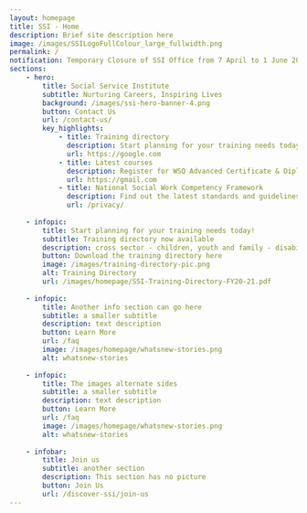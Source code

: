```yaml
---
layout: homepage
title: SSI - Home
description: Brief site description here
image: /images/SSILogoFullColour_large_fullwidth.png
permalink: /
notification: Temporary Closure of SSI Office from 7 April to 1 June 2020. 
sections:
    - hero:
        title: Social Service Institute
        subtitle: Nurturing Careers, Inspiring Lives
        background: /images/ssi-hero-banner-4.png
        button: Contact Us
        url: /contact-us/
        key_highlights:
            - title: Training directory
              description: Start planning for your training needs today
              url: https://google.com
            - title: Latest courses
              description: Register for WSQ Advanced Certificate & Diploma in Social Service Preview
              url: https://gmail.com
            - title: National Social Work Competency Framework
              description: Find out the latest standards and guidelines
              url: /privacy/
              
    - infopic:
        title: Start planning for your training needs today!
        subtitle: Training directory now available
        description: cross sector - children, youth and family - disability - mental health - eldercare - board development - management and organisational development - volunteer development and management - caregiving
        button: Download the training directory here
        image: /images/training-directory-pic.png
        alt: Training Directory        
        url: /images/homepage/SSI-Training-Directory-FY20-21.pdf
        
    - infopic:
        title: Another info section can go here
        subtitle: a smaller subtitle
        description: text description
        button: Learn More
        url: /faq
        image: /images/homepage/whatsnew-stories.png
        alt: whatsnew-stories
        
    - infopic:
        title: The images alternate sides
        subtitle: a smaller subtitle
        description: text description
        button: Learn More
        url: /faq
        image: /images/homepage/whatsnew-stories.png
        alt: whatsnew-stories
        
    - infobar:
        title: Join us
        subtitle: another section
        description: This section has no picture
        button: Join Us
        url: /discover-ssi/join-us
---
```

